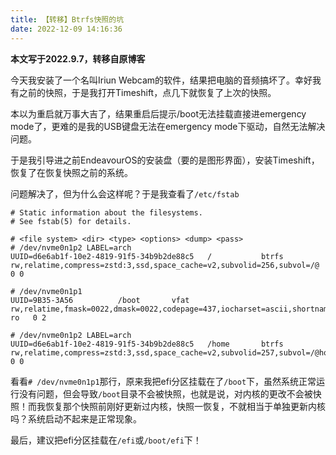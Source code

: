 ```yaml
---
title: 【转移】Btrfs快照的坑
date: 2022-12-09 14:16:36
---
```


**本文写于2022.9.7，转移自原博客**  

今天我安装了一个名叫Iriun Webcam的软件，结果把电脑的音频搞坏了。幸好我有之前的快照，于是我打开Timeshift，点几下就恢复了上次的快照。  

本以为重启就万事大吉了，结果重启后提示/boot无法挂载直接进emergency mode了，更难的是我的USB键盘无法在emergency mode下驱动，自然无法解决问题。  

于是我引导进之前EndeavourOS的安装盘（要的是图形界面），安装Timeshift，恢复了在恢复快照之前的系统。  

问题解决了，但为什么会这样呢？于是我查看了`/etc/fstab`  
```
# Static information about the filesystems.
# See fstab(5) for details.

# <file system> <dir> <type> <options> <dump> <pass>
# /dev/nvme0n1p2 LABEL=arch
UUID=d6e6ab1f-10e2-4819-91f5-34b9b2de88c5	/         	btrfs     	rw,relatime,compress=zstd:3,ssd,space_cache=v2,subvolid=256,subvol=/@	0 0

# /dev/nvme0n1p1
UUID=9B35-3A56      	/boot     	vfat      	rw,relatime,fmask=0022,dmask=0022,codepage=437,iocharset=ascii,shortname=mixed,utf8,errors=remount-ro	0 2

# /dev/nvme0n1p2 LABEL=arch
UUID=d6e6ab1f-10e2-4819-91f5-34b9b2de88c5	/home     	btrfs     	rw,relatime,compress=zstd:3,ssd,space_cache=v2,subvolid=257,subvol=/@home	0 0
```  

看看`# /dev/nvme0n1p1`那行，原来我把efi分区挂载在了`/boot`下，虽然系统正常运行没有问题，但会导致`/boot`目录不会被快照，也就是说，对内核的更改不会被快照！而我恢复那个快照前刚好更新过内核，快照一恢复，不就相当于单独更新内核吗？系统启动不起来是正常现象。  

最后，建议把efi分区挂载在`/efi`或`/boot/efi`下！